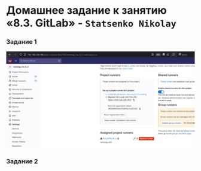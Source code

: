 # Домашнее задание к занятию «8.3. GitLab» - `Statsenko Nikolay`



### Задание 1

![GitLab_runner](https://raw.githubusercontent.com/Pookson/sys-pattern-homework/main/img/runner.png)


### Задание 2

